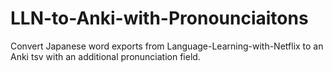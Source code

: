 # LLN-to-Anki-with-Pronounciaitons
Convert Japanese word exports from Language-Learning-with-Netflix to an Anki tsv with an additional pronunciation field.
